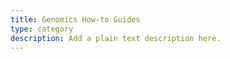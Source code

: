 ```yaml
---
title: Genomics How-to Guides
type: category
description: Add a plain text description here.
---
```





